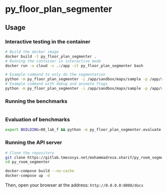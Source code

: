 # py_floor_plan_segmenter

## Usage

### Interactive testing in the container

```bash
# Build the docker image
docker build -t py_floor_plan_segmenter .
# Running the container in interactive mode
docker run -u cloud -v .:/app -it py_floor_plan_segmenter bash

# Example command to only do the segmentation
python -m py_floor_plan_segmenter -i /app/sandbox/maps/sample -p /app/sandbox/out
# Example command with debug and animate flags
python -m py_floor_plan_segmenter -i /app/sandbox/maps/sample -p /app/sandbox/out --debug --animate
```

### Running the benchmarks

```bash
```


### Evaluation of benchmarks

```bash
export BUILDING=08_lab_f && python -m py_floor_plan_segmenter.evaluate -i sandbox/out/benchmark/no_furniture/$BUILDING/sigma=1.0,0.5 -g sandbox/maps/benchmark/groundtruth/$BUILDING
```

### Running the API server

```bash
# Clone the repository
git clone https://gitlab.tmecosys.net/mohammadreza.sharif/py_room_segmenter
cd py_room_segmenter

docker-compose build --no-cache
docker-compose up -d
```

Then, open your browser at the address: `http://0.0.0.0:8008/docs`
